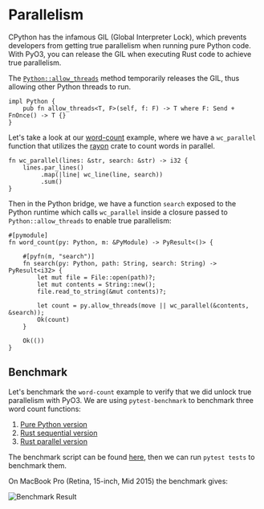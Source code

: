 # Parallelism

CPython has the infamous GIL (Global Interpreter Lock), which prevents developers
from getting true parallelism when running pure Python code. With PyO3, you can
release the GIL when executing Rust code to achieve true parallelism.

The [`Python::allow_threads`](https://docs.rs/pyo3/0.7.0-alpha.1/pyo3/struct.Python.html#method.allow_threads)
method temporarily releases the GIL, thus allowing other Python threads to run.

```rust,ignore
impl Python {
    pub fn allow_threads<T, F>(self, f: F) -> T where F: Send + FnOnce() -> T {}
}
```

Let's take a look at our [word-count](https://github.com/PyO3/pyo3/blob/master/examples/word-count/src/lib.rs) example,
where we have a `wc_parallel` function that utilizes the [rayon](https://github.com/nikomatsakis/rayon) crate to count words in parallel.

```rust,ignore
fn wc_parallel(lines: &str, search: &str) -> i32 {
    lines.par_lines()
         .map(|line| wc_line(line, search))
         .sum()
}
```

Then in the Python bridge, we have a function `search` exposed to the Python runtime which calls `wc_parallel` inside a closure passed to `Python::allow_threads` to enable true parallelism:

```rust,ignore
#[pymodule]
fn word_count(py: Python, m: &PyModule) -> PyResult<()> {

    #[pyfn(m, "search")]
    fn search(py: Python, path: String, search: String) -> PyResult<i32> {
        let mut file = File::open(path)?;
        let mut contents = String::new();
        file.read_to_string(&mut contents)?;

        let count = py.allow_threads(move || wc_parallel(&contents, &search));
        Ok(count)
    }

    Ok(())
}
```

## Benchmark

Let's benchmark the `word-count` example to verify that we did unlock true parallelism with PyO3.
We are using `pytest-benchmark` to benchmark three word count functions:

1. [Pure Python version](https://github.com/PyO3/pyo3/blob/master/examples/word-count/word_count/__init__.py#L9)
2. [Rust sequential version](https://github.com/PyO3/pyo3/blob/master/examples/word-count/src/lib.rs#L64)
3. [Rust parallel version](https://github.com/PyO3/pyo3/blob/master/examples/word-count/src/lib.rs#L54)

The benchmark script can be found [here](https://github.com/PyO3/pyo3/blob/master/examples/word-count/tests/test_word_count.py),
then we can run `pytest tests` to benchmark them.

On MacBook Pro (Retina, 15-inch, Mid 2015) the benchmark gives:

![Benchmark Result](https://user-images.githubusercontent.com/1556054/28604608-81bd6d22-71fe-11e7-8a2c-c3cf3bd0f622.png)
